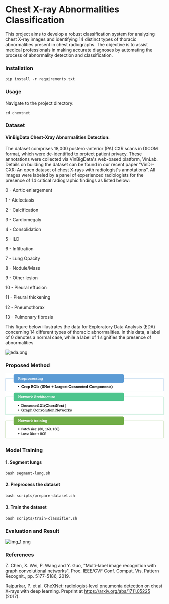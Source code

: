 # Chest X-ray Abnormalities Classification
This project aims to develop a robust classification system for analyzing chest X-ray images and identifying 14 distinct types of thoracic abnormalities present in chest radiographs. The objective is to assist medical professionals in making accurate diagnoses by automating the process of abnormality detection and classification.

### Installation
```
pip install -r requirements.txt
```
### Usage
Navigate to the project directory:

```
cd chextnet    
```

### Dataset
#### VinBigData Chest-Xray Abnormalities Detection: 
The dataset comprises 18,000 postero-anterior (PA) CXR scans in DICOM format, which were de-identified to protect patient privacy.
These annotations were collected via VinBigData's web-based platform, VinLab. Details on building the dataset can be found in our recent paper “VinDr-CXR: An open dataset of chest X-rays with radiologist's annotations”.
All images were labeled by a panel of experienced radiologists for the presence of 14 critical radiographic findings as listed below:

0 - Aortic enlargement

1 - Atelectasis

2 - Calcification

3 - Cardiomegaly

4 - Consolidation

5 - ILD

6 - Infiltration

7 - Lung Opacity

8 - Nodule/Mass

9 - Other lesion

10 - Pleural effusion

11 - Pleural thickening

12 - Pneumothorax

13 - Pulmonary fibrosis

This figure below illustrates the data for Exploratory Data Analysis (EDA) concerning 14 different types of thoracic abnormalities. In this data, a label of 0 denotes a normal case, while a label of 1 signifies the presence of abnormalities

![eda.png](..%2F..%2F..%2FDownloads%2Feda.png)

### Proposed Method 
![img.png](docs%2Fimgs%2Fimg.png)

### Model Training

#### 1. Segment lungs
```
bash segment-lung.sh    
```

#### 2. Preprocess the dataset
```
bash scripts/prepare-dataset.sh    
```

#### 3. Train the dataset
```
bash scripts/train-classifier.sh    
```

### Evaluation and Result
![img_1.png](img_1.png)

### References
Z. Chen, X. Wei, P. Wang and Y. Guo, "Multi-label image recognition with graph convolutional networks", Proc. IEEE/CVF Conf. Comput. Vis. Pattern Recognit., pp. 5177-5186, 2019.

Rajpurkar, P. et al. CheXNet: radiologist-level pneumonia detection on chest X-rays with deep learning. Preprint at https://arxiv.org/abs/1711.05225 (2017).

